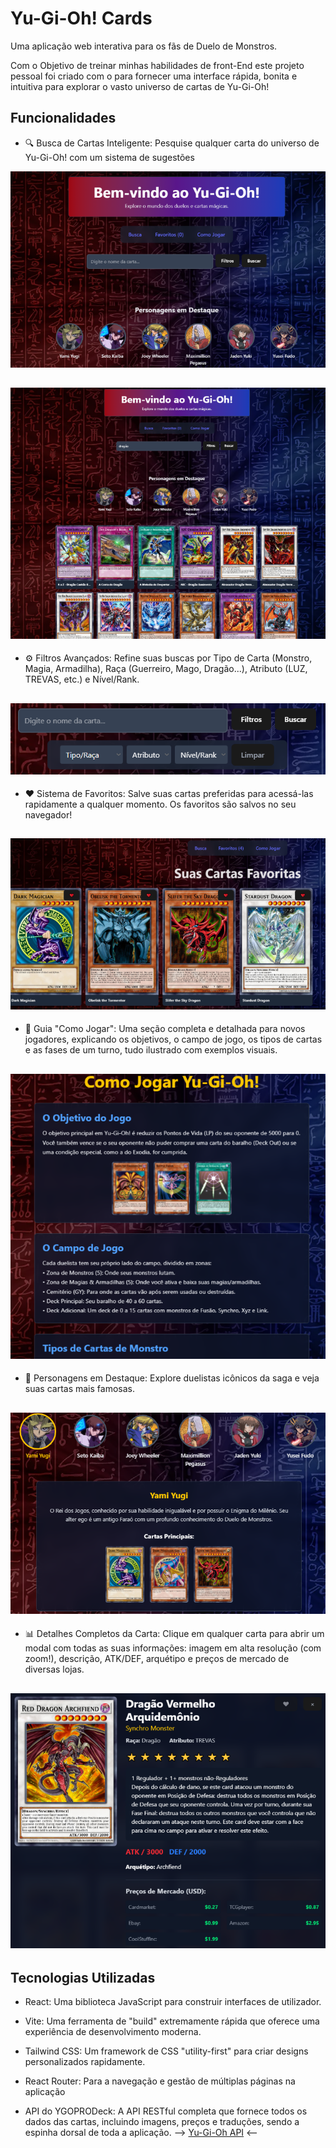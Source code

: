 # Yu-Gi-Oh! Cards
Uma aplicação web interativa para os fãs de Duelo de Monstros.

Com o Objetivo de treinar minhas habilidades de front-End este projeto pessoal foi criado com o para fornecer uma interface rápida, bonita e intuitiva para explorar o vasto universo de cartas de Yu-Gi-Oh!

## Funcionalidades
- 🔍 Busca de Cartas Inteligente: Pesquise qualquer carta do universo de Yu-Gi-Oh! com um sistema de sugestões

![alt text](image-4.png)

![alt text](image-6.png)
---
- ⚙️ Filtros Avançados: Refine suas buscas por Tipo de Carta (Monstro, Magia, Armadilha), Raça (Guerreiro, Mago, Dragão...), Atributo (LUZ, TREVAS, etc.) e Nível/Rank.

![alt text](image-7.png)
---
- ❤️ Sistema de Favoritos: Salve suas cartas preferidas para acessá-las rapidamente a qualquer momento. Os favoritos são salvos no seu navegador!

![alt text](image-8.png)
---
- 📖 Guia "Como Jogar": Uma seção completa e detalhada para novos jogadores, explicando os objetivos, o campo de jogo, os tipos de cartas e as fases de um turno, tudo ilustrado com exemplos visuais.

![alt text](image-9.png)
---
- 👤 Personagens em Destaque: Explore duelistas icônicos da saga e veja suas cartas mais famosas.

![alt text](image-10.png)
---
- 📊 Detalhes Completos da Carta: Clique em qualquer carta para abrir um modal com todas as suas informações: imagem em alta resolução (com zoom!), descrição, ATK/DEF, arquétipo e preços de mercado de diversas lojas.

![alt text](image-11.png)
---
## Tecnologias Utilizadas
- React: Uma biblioteca JavaScript para construir interfaces de utilizador.

- Vite: Uma ferramenta de "build" extremamente rápida que oferece uma experiência de desenvolvimento moderna.

- Tailwind CSS: Um framework de CSS "utility-first" para criar designs personalizados rapidamente.

- React Router: Para a navegação e gestão de múltiplas páginas na aplicação

- API do YGOPRODeck: A API RESTful completa que fornece todos os dados das cartas, incluindo imagens, preços e traduções, sendo a espinha dorsal de toda a aplicação. --> [Yu-Gi-Oh API](https://ygoprodeck.com/api-guide) <--
